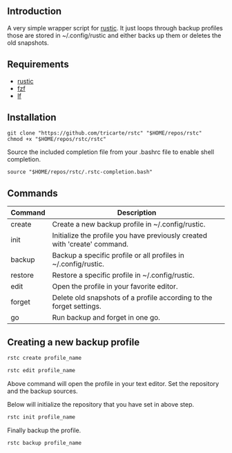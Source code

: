 ## Introduction

A very simple wrapper script for [rustic](https://github.com/rustic-rs/rustic).
It just loops through backup profiles those are stored in ~/.config/rustic and
either backs up them or deletes the old snapshots.

## Requirements

* [ rustic ](https://github.com/rustic-rs/rustic)
* [ fzf ](https://github.com/junegunn/fzf)
* [ lf ](https://github.com/gokcehan/lf)

## Installation

```
git clone "https://github.com/tricarte/rstc" "$HOME/repos/rstc"
chmod +x "$HOME/repos/rstc/rstc"
```

Source the included completion file from your .bashrc file to enable shell
completion.

```
source "$HOME/repos/rstc/.rstc-completion.bash"
```

## Commands

| Command        | Description |
| -------------- | -----------|
| create         | Create a new backup profile in ~/.config/rustic. |
| init           | Initialize the profile you have previously created with 'create' command. |
| backup         | Backup a specific profile or all profiles in ~/.config/rustic. |
| restore        | Restore a specific profile in ~/.config/rustic. |
| edit           | Open the profile in your favorite editor. |
| forget         | Delete old snapshots of a profile according to the forget settings. |
| go             | Run backup and forget in one go. |

## Creating a new backup profile

```bash
rstc create profile_name
```

```bash
rstc edit profile_name
```

Above command will open the profile in your text editor. Set the repository and
the backup sources.

Below will initialize the repository that you have set in above step.

```bash
rstc init profile_name
```

Finally backup the profile.

```bash
rstc backup profile_name
```
